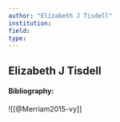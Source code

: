 ```yaml
---
author: "Elizabeth J Tisdell"
institution:
field:
type:
---
```


## Elizabeth J Tisdell
#### Bibliography:

![[@Merriam2015-vy]]